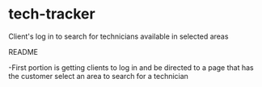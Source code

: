 # tech-tracker
Client's log in to search for technicians available in selected areas

README

-First portion is getting clients to log in and be directed to a page that has the customer select an area to search for a technician

